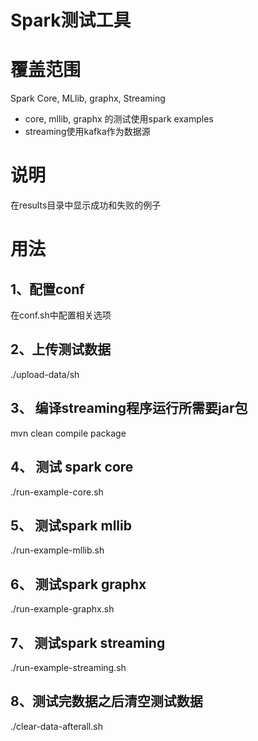 # Spark测试工具

# 覆盖范围
Spark Core, MLlib, graphx, Streaming
- core, mllib, graphx 的测试使用spark examples
- streaming使用kafka作为数据源

# 说明
在results目录中显示成功和失败的例子

# 用法
## 1、配置conf
在conf.sh中配置相关选项
## 2、上传测试数据
./upload-data/sh
## 3、 编译streaming程序运行所需要jar包
mvn clean compile package
## 4、 测试 spark core
./run-example-core.sh
## 5、 测试spark mllib
./run-example-mllib.sh
## 6、 测试spark graphx
./run-example-graphx.sh
## 7、 测试spark streaming
./run-example-streaming.sh
## 8、测试完数据之后清空测试数据
./clear-data-afterall.sh



